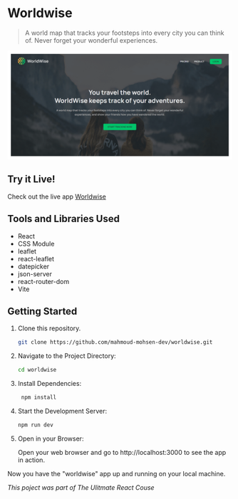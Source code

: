 # Worldwise

> A world map that tracks your footsteps into every city you can think of. Never forget your wonderful experiences.

<img src='./public/worldwise-preview.png'></img>

## Try it Live!

Check out the live app [Worldwise](https://worldwise-flame.vercel.app/)

## Tools and Libraries Used

-   React
-   CSS Module
-   leaflet
-   react-leaflet
-   datepicker
-   json-server
-   react-router-dom
-   Vite

## Getting Started

1. Clone this repository.

    ```bash
    git clone https://github.com/mahmoud-mohsen-dev/worldwise.git
    ```

2. Navigate to the Project Directory:
    ```bash
    cd worldwise
    ```
3. Install Dependencies:

    ```bash
     npm install
    ```

4. Start the Development Server:

    ```bash
    npm run dev
    ```

5. Open in your Browser:

    Open your web browser and go to http://localhost:3000 to see the app in action.

Now you have the "worldwise" app up and running on your local machine.

_This poject was part of The Ulitmate React Couse_
